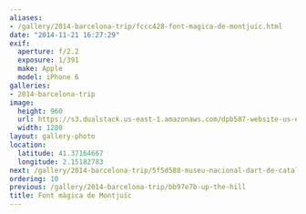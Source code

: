 ```yaml
---
aliases:
- /gallery/2014-barcelona-trip/fccc428-font-magica-de-montjuic.html
date: "2014-11-21 16:27:29"
exif:
  aperture: f/2.2
  exposure: 1/391
  make: Apple
  model: iPhone 6
galleries:
- 2014-barcelona-trip
image:
  height: 960
  url: https://s3.dualstack.us-east-1.amazonaws.com/dpb587-website-us-east-1/asset/gallery/2014-barcelona-trip/fccc428-font-magica-de-montjuic~1280.jpg
  width: 1280
layout: gallery-photo
location:
  latitude: 41.37164667
  longitude: 2.15182783
next: /gallery/2014-barcelona-trip/5f5d588-museu-nacional-dart-de-catalunya
ordering: 10
previous: /gallery/2014-barcelona-trip/bb97e7b-up-the-hill
title: Font màgica de Montjuïc
---
```

